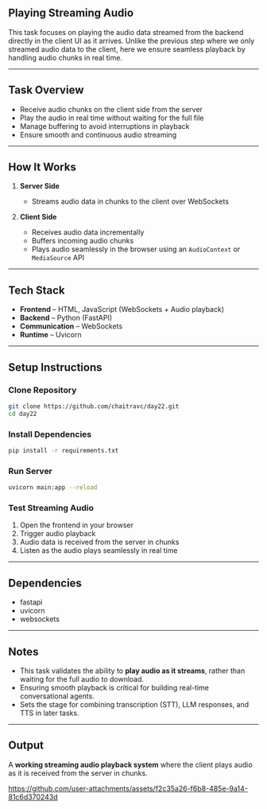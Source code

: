 ## Playing Streaming Audio

This task focuses on playing the audio data streamed from the backend directly in the client UI as it arrives. Unlike the previous step where we only streamed audio data to the client, here we ensure seamless playback by handling audio chunks in real time.

---

## Task Overview
- Receive audio chunks on the client side from the server  
- Play the audio in real time without waiting for the full file  
- Manage buffering to avoid interruptions in playback  
- Ensure smooth and continuous audio streaming  

---

## How It Works
1. **Server Side**
   - Streams audio data in chunks to the client over WebSockets  

2. **Client Side**
   - Receives audio data incrementally  
   - Buffers incoming audio chunks  
   - Plays audio seamlessly in the browser using an `AudioContext` or `MediaSource` API  

---

## Tech Stack
- **Frontend** – HTML, JavaScript (WebSockets + Audio playback)  
- **Backend** – Python (FastAPI)  
- **Communication** – WebSockets  
- **Runtime** – Uvicorn  

---

## Setup Instructions

### Clone Repository
```bash
git clone https://github.com/chaitravc/day22.git
cd day22
````

### Install Dependencies

```bash
pip install -r requirements.txt
```

### Run Server

```bash
uvicorn main:app --reload
```

### Test Streaming Audio

1. Open the frontend in your browser
2. Trigger audio playback
3. Audio data is received from the server in chunks
4. Listen as the audio plays seamlessly in real time

---

## Dependencies

* fastapi
* uvicorn
* websockets

---

## Notes

* This task validates the ability to **play audio as it streams**, rather than waiting for the full audio to download.
* Ensuring smooth playback is critical for building real-time conversational agents.
* Sets the stage for combining transcription (STT), LLM responses, and TTS in later tasks.

---

## Output

A **working streaming audio playback system** where the client plays audio as it is received from the server in chunks.





https://github.com/user-attachments/assets/f2c35a26-f6b8-485e-9a14-81c6d370243d


